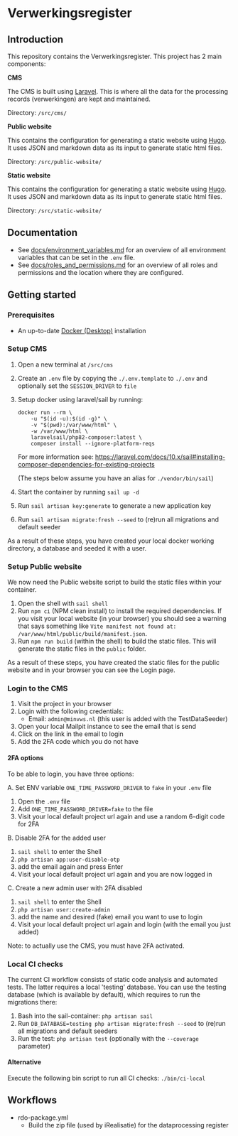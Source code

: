 # Verwerkingsregister

## Introduction

This repository contains the Verwerkingsregister. This project has 2 main components:

**CMS**

The CMS is built using [Laravel](https://laravel.com/). This is where all the data for the processing records (verwerkingen) are kept and maintained.

Directory: `/src/cms/`

**Public website**

This contains the configuration for generating a static website using [Hugo](https://gohugo.io/). It uses JSON and markdown data as its input to generate static html files.

Directory: `/src/public-website/`

**Static website**

This contains the configuration for generating a static website using [Hugo](https://gohugo.io/). It uses JSON and markdown data as its input to generate static html files.

Directory: `/src/static-website/`

## Documentation

- See [docs/environment_variables.md](docs/environment_variables.md) for an overview of all environment variables that can be set in the `.env` file.
- See [docs/roles_and_permissions.md](docs/roles_and_permissions.md) for an overview of all roles and permissions and the location where they are configured.

## Getting started

### Prerequisites

-   An up-to-date [Docker (Desktop)](https://www.docker.com/products/docker-desktop/) installation

### Setup CMS

1. Open a new terminal at `/src/cms`
2. Create an `.env` file by copying the `./.env.template` to `./.env` and optionally set the `SESSION_DRIVER` to `file`
3. Setup docker using laravel/sail by running:

    ```
    docker run --rm \
        -u "$(id -u):$(id -g)" \
        -v "$(pwd):/var/www/html" \
        -w /var/www/html \
        laravelsail/php82-composer:latest \
        composer install --ignore-platform-reqs
    ```

    For more information see: https://laravel.com/docs/10.x/sail#installing-composer-dependencies-for-existing-projects

    (The steps below assume you have an alias for `./vendor/bin/sail`)

4. Start the container by running `sail up -d`
5. Run `sail artisan key:generate` to generate a new application key
6. Run `sail artisan migrate:fresh --seed` to (re)run all migrations and default seeder

As a result of these steps, you have created your local docker working directory, a database and seeded it with a user.

### Setup Public website

We now need the Public website script to build the static files within your container.

1. Open the shell with `sail shell`
2. Run `npm ci` (NPM clean install) to install the required dependencies. If you visit your local website (in your browser) you should see a warning that says something like `Vite manifest not found at: /var/www/html/public/build/manifest.json`.
3. Run `npm run build` (within the shell) to build the static files. This will generate the static files in the `public` folder.

As a result of these steps, you have created the static files for the public website and in your browser you can see the Login page.

### Login to the CMS

1. Visit the project in your browser
2. Login with the following credentials:
    - Email: `admin@minvws.nl` (this user is added with the TestDataSeeder)
3. Open your local Mailpit instance to see the email that is send
4. Click on the link in the email to login
5. Add the 2FA code which you do not have

#### 2FA options

To be able to login, you have three options:

A. Set ENV variable `ONE_TIME_PASSWORD_DRIVER` to `fake` in your `.env` file
   1. Open the `.env` file
   2. Add `ONE_TIME_PASSWORD_DRIVER=fake` to the file
   3. Visit your local default project url again and use a random 6-digit code for 2FA

B. Disable 2FA for the added user
  1. `sail shell` to enter the Shell
  2. `php artisan app:user-disable-otp`
  3. add the email again and press Enter
  4. Visit your local default project url again and you are now logged in

C. Create a new admin user with 2FA disabled
   1. `sail shell` to enter the Shell
   2. `php artisan user:create-admin`
   3. add the name and desired (fake) email you want to use to login
   4. Visit your local default project url again and login (with the email you just added)

Note: to actually use the CMS, you must have 2FA activated.

### Local CI checks

The current CI workflow consists of static code analysis and automated tests. The latter requires a local 'testing' database.
You can use the testing database (which is available by default), which requires to run the migrations there:

1. Bash into the sail-container: `php artisan sail`
2. Run `DB_DATABASE=testing php artisan migrate:fresh --seed` to (re)run all migrations and default seeders
3. Run the test: `php artisan test` (optionally with the `--coverage` parameter)

#### Alternative
Execute the following bin script to run all CI checks: `./bin/ci-local`

## Workflows

-   rdo-package.yml
    -   Build the zip file (used by iRealisatie) for the dataprocessing register
